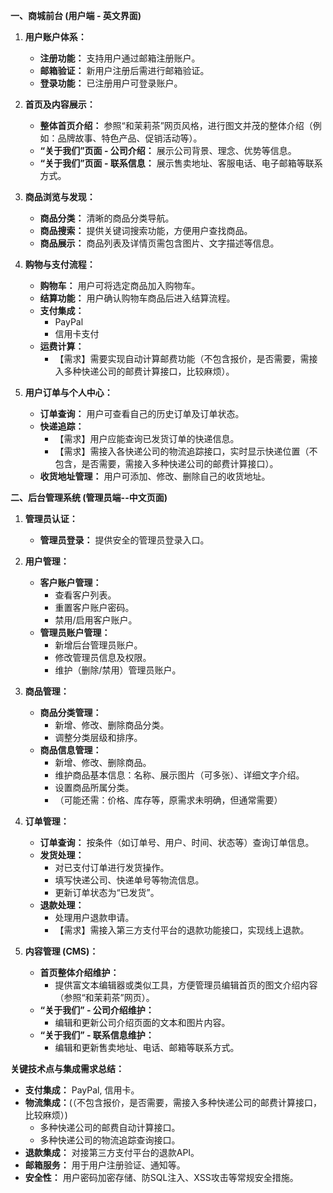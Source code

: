 **一、商城前台 (用户端 - 英文界面)**

1.  **用户账户体系：**
    *   **注册功能：** 支持用户通过邮箱注册账户。
    *   **邮箱验证：** 新用户注册后需进行邮箱验证。
    *   **登录功能：** 已注册用户可登录账户。

2.  **首页及内容展示：**
    *   **整体首页介绍：** 参照“和茉莉茶”网页风格，进行图文并茂的整体介绍（例如：品牌故事、特色产品、促销活动等）。
    *   **“关于我们”页面 - 公司介绍：** 展示公司背景、理念、优势等信息。
    *   **“关于我们”页面 - 联系信息：** 展示售卖地址、客服电话、电子邮箱等联系方式。

3.  **商品浏览与发现：**
    *   **商品分类：** 清晰的商品分类导航。
    *   **商品搜索：** 提供关键词搜索功能，方便用户查找商品。
    *   **商品展示：** 商品列表及详情页需包含图片、文字描述等信息。

4.  **购物与支付流程：**
    *   **购物车：** 用户可将选定商品加入购物车。
    *   **结算功能：** 用户确认购物车商品后进入结算流程。
    *   **支付集成：**
        *   PayPal
        *   信用卡支付
    *   **运费计算：**
        *   【需求】需要实现自动计算邮费功能（不包含报价，是否需要，需接入多种快递公司的邮费计算接口，比较麻烦）。

5.  **用户订单与个人中心：**
    *   **订单查询：** 用户可查看自己的历史订单及订单状态。
    *   **快递追踪：**
        *   【需求】用户应能查询已发货订单的快递信息。
        *   【需求】需接入各快递公司的物流追踪接口，实时显示快递位置（不包含，是否需要，需接入多种快递公司的邮费计算接口）。
    *   **收货地址管理：** 用户可添加、修改、删除自己的收货地址。

**二、后台管理系统 (管理员端--中文页面)**

1.  **管理员认证：**
    *   **管理员登录：** 提供安全的管理员登录入口。

2.  **用户管理：**
    *   **客户账户管理：**
        *   查看客户列表。
        *   重置客户账户密码。
        *   禁用/启用客户账户。
    *   **管理员账户管理：**
        *   新增后台管理员账户。
        *   修改管理员信息及权限。
        *   维护（删除/禁用）管理员账户。

3.  **商品管理：**
    *   **商品分类管理：**
        *   新增、修改、删除商品分类。
        *   调整分类层级和排序。
    *   **商品信息管理：**
        *   新增、修改、删除商品。
        *   维护商品基本信息：名称、展示图片（可多张）、详细文字介绍。
        *   设置商品所属分类。
        *   （可能还需：价格、库存等，原需求未明确，但通常需要）

4.  **订单管理：**
    *   **订单查询：** 按条件（如订单号、用户、时间、状态等）查询订单信息。
    *   **发货处理：**
        *   对已支付订单进行发货操作。
        *   填写快递公司、快递单号等物流信息。
        *   更新订单状态为“已发货”。
    *   **退款处理：**
        *   处理用户退款申请。
        *   【需求】需接入第三方支付平台的退款功能接口，实现线上退款。

5.  **内容管理 (CMS)：**
    *   **首页整体介绍维护：**
        *   提供富文本编辑器或类似工具，方便管理员编辑首页的图文介绍内容（参照“和茉莉茶”网页）。
    *   **“关于我们” - 公司介绍维护：**
        *   编辑和更新公司介绍页面的文本和图片内容。
    *   **“关于我们” - 联系信息维护：**
        *   编辑和更新售卖地址、电话、邮箱等联系方式。

**关键技术点与集成需求总结：**

*   **支付集成：** PayPal, 信用卡。
*   **物流集成：**(（不包含报价，是否需要，需接入多种快递公司的邮费计算接口，比较麻烦）)
    *   多种快递公司的邮费自动计算接口。
    *   多种快递公司的物流追踪查询接口。
*   **退款集成：** 对接第三方支付平台的退款API。
*   **邮箱服务：** 用于用户注册验证、通知等。
*   **安全性：** 用户密码加密存储、防SQL注入、XSS攻击等常规安全措施。
